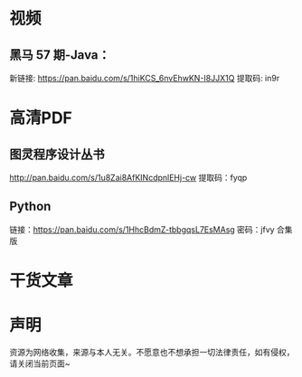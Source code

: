 # 视频
## 黑马 57 期-Java：
新链接: https://pan.baidu.com/s/1hiKCS_6nvEhwKN-I8JJX1Q 提取码: in9r 



# 高清PDF
## 图灵程序设计丛书
http://pan.baidu.com/s/1u8Zai8AfKINcdpnlEHj-cw
提取码：fyqp

## Python
链接：https://pan.baidu.com/s/1HhcBdmZ-tbbgqsL7EsMAsg 密码：jfvy   合集版


# 干货文章

# 声明
资源为网络收集，来源与本人无关。不愿意也不想承担一切法律责任，如有侵权，请关闭当前页面~